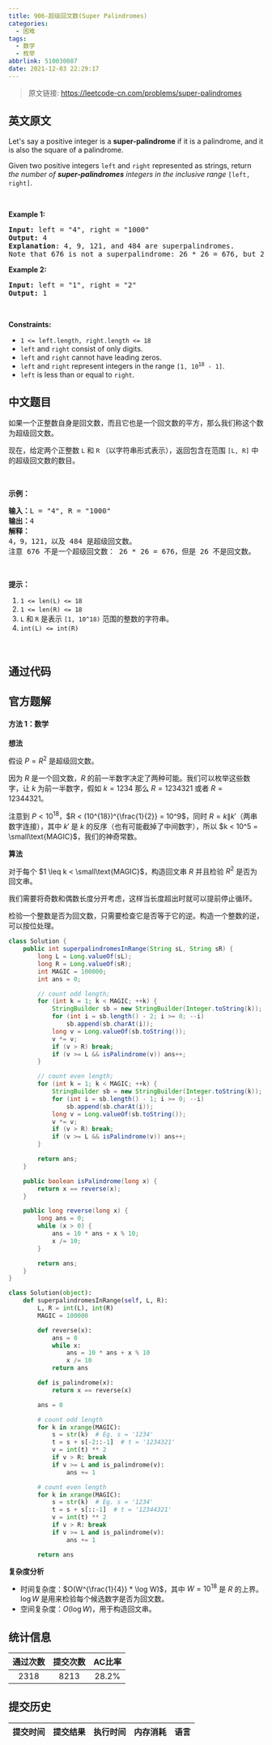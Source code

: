 ```yaml
---
title: 906-超级回文数(Super Palindromes)
categories:
  - 困难
tags:
  - 数学
  - 枚举
abbrlink: 510030087
date: 2021-12-03 22:29:17
---
```


> 原文链接: https://leetcode-cn.com/problems/super-palindromes


## 英文原文
<div><p>Let&#39;s say a positive integer is a <strong>super-palindrome</strong> if it is a palindrome, and it is also the square of a palindrome.</p>

<p>Given two positive integers <code>left</code> and <code>right</code> represented as strings, return <em>the number of <strong>super-palindromes</strong> integers in the inclusive range</em> <code>[left, right]</code>.</p>

<p>&nbsp;</p>
<p><strong>Example 1:</strong></p>

<pre>
<strong>Input:</strong> left = &quot;4&quot;, right = &quot;1000&quot;
<strong>Output:</strong> 4
<strong>Explanation</strong>: 4, 9, 121, and 484 are superpalindromes.
Note that 676 is not a superpalindrome: 26 * 26 = 676, but 26 is not a palindrome.
</pre>

<p><strong>Example 2:</strong></p>

<pre>
<strong>Input:</strong> left = &quot;1&quot;, right = &quot;2&quot;
<strong>Output:</strong> 1
</pre>

<p>&nbsp;</p>
<p><strong>Constraints:</strong></p>

<ul>
	<li><code>1 &lt;= left.length, right.length &lt;= 18</code></li>
	<li><code>left</code> and <code>right</code> consist of only digits.</li>
	<li><code>left</code> and <code>right</code> cannot have leading zeros.</li>
	<li><code>left</code> and <code>right</code> represent integers in the range <code>[1, 10<sup>18</sup> - 1]</code>.</li>
	<li><code>left</code> is less than or equal to <code>right</code>.</li>
</ul>
</div>

## 中文题目
<div><p>如果一个正整数自身是回文数，而且它也是一个回文数的平方，那么我们称这个数为超级回文数。</p>

<p>现在，给定两个正整数&nbsp;<code>L</code> 和&nbsp;<code>R</code> （以字符串形式表示），返回包含在范围 <code>[L, R]</code> 中的超级回文数的数目。</p>

<p>&nbsp;</p>

<p><strong>示例：</strong></p>

<pre><strong>输入：</strong>L = &quot;4&quot;, R = &quot;1000&quot;
<strong>输出：</strong>4
<strong>解释：
</strong>4，9，121，以及 484 是超级回文数。
注意 676 不是一个超级回文数： 26 * 26 = 676，但是 26 不是回文数。</pre>

<p>&nbsp;</p>

<p><strong>提示：</strong></p>

<ol>
	<li><code>1 &lt;= len(L) &lt;= 18</code></li>
	<li><code>1 &lt;= len(R) &lt;= 18</code></li>
	<li><code>L</code> 和&nbsp;<code>R</code>&nbsp;是表示&nbsp;<code>[1, 10^18)</code>&nbsp;范围的整数的字符串。</li>
	<li><code>int(L) &lt;= int(R)</code></li>
</ol>

<p>&nbsp;</p>
</div>

## 通过代码
<RecoDemo>
</RecoDemo>


## 官方题解
#### 方法 1：数学

**想法**

假设 $P = R^2$ 是超级回文数。

因为 $R$ 是一个回文数，$R$ 的前一半数字决定了两种可能。我们可以枚举这些数字，让 $k$ 为前一半数字，假如 $k = 1234$ 那么 $R = 1234321$ 或者 $R = 12344321$。

注意到 $P < 10^{18}$，$R < (10^{18})^{\frac{1}{2}} = 10^9$，同时 $R = k \| k'$（两串数字连接），其中 $k'$ 是 $k$ 的反序（也有可能截掉了中间数字），所以 $k < 10^5 = \small\text{MAGIC}$，我们的神奇常数。

**算法**

对于每个 $1 \leq k < \small\text{MAGIC}$，构造回文串 $R$ 并且检验 $R^2$ 是否为回文串。

我们需要将奇数和偶数长度分开考虑，这样当长度超出时就可以提前停止循环。

检验一个整数是否为回文数，只需要检查它是否等于它的逆。构造一个整数的逆，可以按位处理。

```Java []
class Solution {
    public int superpalindromesInRange(String sL, String sR) {
        long L = Long.valueOf(sL);
        long R = Long.valueOf(sR);
        int MAGIC = 100000;
        int ans = 0;

        // count odd length;
        for (int k = 1; k < MAGIC; ++k) {
            StringBuilder sb = new StringBuilder(Integer.toString(k));
            for (int i = sb.length() - 2; i >= 0; --i)
                sb.append(sb.charAt(i));
            long v = Long.valueOf(sb.toString());
            v *= v;
            if (v > R) break;
            if (v >= L && isPalindrome(v)) ans++;
        }

        // count even length;
        for (int k = 1; k < MAGIC; ++k) {
            StringBuilder sb = new StringBuilder(Integer.toString(k));
            for (int i = sb.length() - 1; i >= 0; --i)
                sb.append(sb.charAt(i));
            long v = Long.valueOf(sb.toString());
            v *= v;
            if (v > R) break;
            if (v >= L && isPalindrome(v)) ans++;
        }

        return ans;
    }

    public boolean isPalindrome(long x) {
        return x == reverse(x);
    }

    public long reverse(long x) {
        long ans = 0;
        while (x > 0) {
            ans = 10 * ans + x % 10;
            x /= 10;
        }

        return ans;
    }
}
```

```Python []
class Solution(object):
    def superpalindromesInRange(self, L, R):
        L, R = int(L), int(R)
        MAGIC = 100000

        def reverse(x):
            ans = 0
            while x:
                ans = 10 * ans + x % 10
                x /= 10
            return ans

        def is_palindrome(x):
            return x == reverse(x)

        ans = 0

        # count odd length
        for k in xrange(MAGIC):
            s = str(k)  # Eg. s = '1234'
            t = s + s[-2::-1]  # t = '1234321'
            v = int(t) ** 2
            if v > R: break
            if v >= L and is_palindrome(v):
                ans += 1

        # count even length
        for k in xrange(MAGIC):
            s = str(k)  # Eg. s = '1234'
            t = s + s[::-1]  # t = '12344321'
            v = int(t) ** 2
            if v > R: break
            if v >= L and is_palindrome(v):
                ans += 1

        return ans
```

**复杂度分析**

* 时间复杂度：$O(W^{\frac{1}{4}} * \log W)$，其中 $W = 10^{18}$ 是 $R$ 的上界。$\log W$ 是用来检验每个候选数字是否为回文数。
* 空间复杂度：$O(\log W)$，用于构造回文串。

## 统计信息
| 通过次数 | 提交次数 | AC比率 |
| :------: | :------: | :------: |
|    2318    |    8213    |   28.2%   |

## 提交历史
| 提交时间 | 提交结果 | 执行时间 |  内存消耗  | 语言 |
| :------: | :------: | :------: | :--------: | :--------: |
